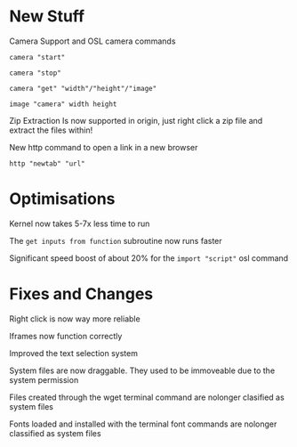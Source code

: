# New Stuff

Camera Support and OSL camera commands
```
camera "start"

camera "stop"

camera "get" "width"/"height"/"image"

image "camera" width height
```

Zip Extraction Is now supported in origin, just right click a zip file and extract the files within!

New http command to open a link in a new browser
```
http "newtab" "url"
```

# Optimisations

Kernel now takes 5-7x less time to run

The `get inputs from function` subroutine now runs faster

Significant speed boost of about 20% for the `import "script"` osl command


# Fixes and Changes

Right click is now way more reliable

Iframes now function correctly

Improved the text selection system

System files are now draggable. They used to be immoveable due to the system permission

Files created through the wget terminal command are nolonger clasified as system files

Fonts loaded and installed with the terminal font commands are nolonger classified as system files
